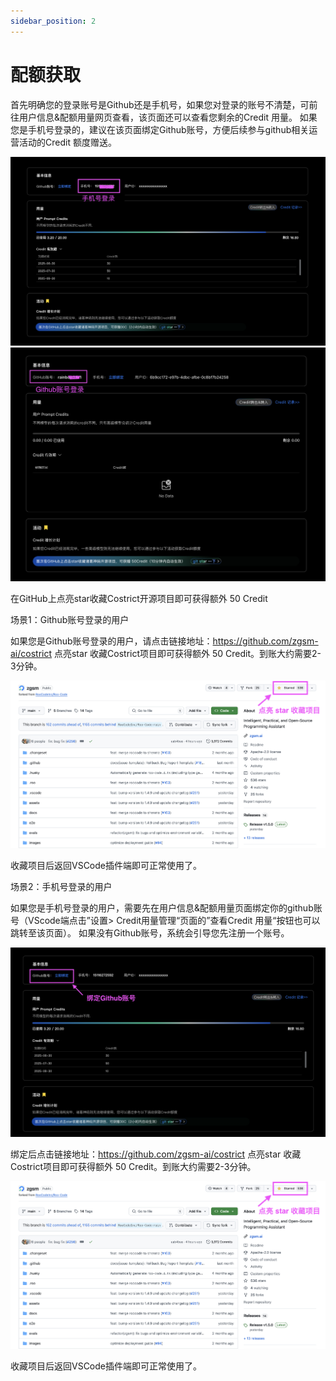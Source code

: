 ```yaml
---
sidebar_position: 2
---
```


# 配额获取

首先明确您的登录账号是Github还是手机号，如果您对登录的账号不清楚，可前往用户信息&配额用量网页查看，该页面还可以查看您剩余的Credit 用量。
如果您是手机号登录的，建议在该页面绑定Github账号，方便后续参与github相关运营活动的Credit 额度赠送。

![alt text](img/image1.png)
![alt text](img/image2.png)

在GitHub上点亮star收藏Costrict开源项目即可获得额外 50 Credit

场景1：Github账号登录的用户

如果您是Github账号登录的用户，请点击链接地址：https://github.com/zgsm-ai/costrict  点亮star 收藏Costrict项目即可获得额外 50 Credit。到账大约需要2-3分钟。

![alt text](img/image3.png)

收藏项目后返回VSCode插件端即可正常使用了。

场景2：手机号登录的用户

如果您是手机号登录的用户，需要先在用户信息&配额用量页面绑定你的github账号（VScode端点击”设置> Credit用量管理“页面的”查看Credit 用量“按钮也可以跳转至该页面）。
如果没有Github账号，系统会引导您先注册一个账号。

![alt text](img/image4.png)

绑定后点击链接地址：https://github.com/zgsm-ai/costrict  点亮star 收藏Costrict项目即可获得额外 50 Credit。到账大约需要2-3分钟。

![alt text](img/image5.png)

收藏项目后返回VSCode插件端即可正常使用了。